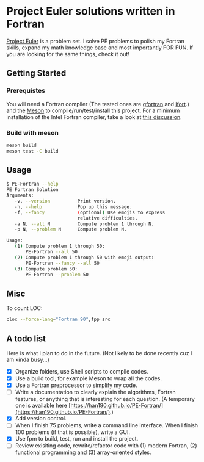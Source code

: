 # Project Euler solutions written in Fortran

[Project Euler](https://projecteuler.net/about) is a problem set. I solve PE problems to polish my Fortran skills, expand my math knowledge base and most importantly FOR FUN. If you are looking for the same things, check it out!

## Getting Started

### Prerequistes

You will need a Fortran compiler (The tested ones are [gfortran](https://gcc.gnu.org/wiki/GFortran) and [ifort](https://www.intel.com/content/www/us/en/developer/tools/oneapi/fortran-compiler.html#gs.g8q0a5).) and the [Meson](https://mesonbuild.com/index.html) to compile/run/test/install this project. For a minimum installation of the Intel Fortran compiler, take a look at [this discussion](https://fortran-lang.discourse.group/t/intel-releases-oneapi-toolkit-free-fortran-2018/471/35?u=han190).

### Build with meson
```bash
meson build
meson test -C build
```

## Usage

```bash
$ PE-Fortran --help
PE Fortran Solution
Arguments:
   -v, --version          Print version.
   -h, --help             Pop up this message.
   -f, --fancy            (optional) Use emojis to express
                          relative difficulties.
   -a N, --all N          Compute problem 1 through N.
   -p N, --problem N      Compute problem N.

Usage:
   (1) Compute problem 1 through 50:
       PE-Fortran --all 50
   (2) Compute problem 1 through 50 with emoji output:
       PE-Fortran --fancy --all 50
   (3) Compute problem 50:
       PE-Fortran --problem 50
```

## Misc

To count LOC:
```bash
cloc --force-lang="Fortran 90",fpp src
```

## A todo list

Here is what I plan to do in the future. (Not likely to be done recently cuz I am kinda busy...)

- [x] Organize folders, use Shell scripts to compile codes.
- [x] Use a build tool, for example Meson to wrap all the codes. 
- [x] Use a Fortran preprocessor to simplify my code.
- [ ] Write a documentation to clearly explain the algorithms, Fortran features, or anything that is interesting for each question. (A temporary one is available here [https://han190.github.io/PE-Fortran/](https://han190.github.io/PE-Fortran/).)
- [x] Add version control.
- [ ] When I finish 75 problems, write a command line interface. When I finish 100 problems (if that is possible), write a GUI.
- [x] Use fpm to build, test, run and install the project.
- [ ] Review exisiting code, rewrite/refactor code with (1) modern Fortran, (2) functional programming and (3) array-oriented styles.